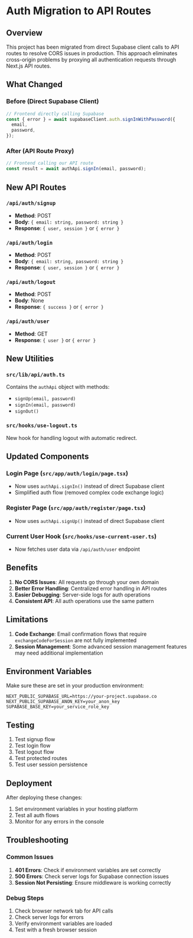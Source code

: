 # Auth Migration to API Routes

## Overview

This project has been migrated from direct Supabase client calls to API routes to resolve CORS issues in production. This approach eliminates cross-origin problems by proxying all authentication requests through Next.js API routes.

## What Changed

### Before (Direct Supabase Client)
```typescript
// Frontend directly calling Supabase
const { error } = await supabaseClient.auth.signInWithPassword({
  email,
  password,
});
```

### After (API Route Proxy)
```typescript
// Frontend calling our API route
const result = await authApi.signIn(email, password);
```

## New API Routes

### `/api/auth/signup`
- **Method**: POST
- **Body**: `{ email: string, password: string }`
- **Response**: `{ user, session }` or `{ error }`

### `/api/auth/login`
- **Method**: POST
- **Body**: `{ email: string, password: string }`
- **Response**: `{ user, session }` or `{ error }`

### `/api/auth/logout`
- **Method**: POST
- **Body**: None
- **Response**: `{ success }` or `{ error }`

### `/api/auth/user`
- **Method**: GET
- **Response**: `{ user }` or `{ error }`

## New Utilities

### `src/lib/api/auth.ts`
Contains the `authApi` object with methods:
- `signUp(email, password)`
- `signIn(email, password)`
- `signOut()`

### `src/hooks/use-logout.ts`
New hook for handling logout with automatic redirect.

## Updated Components

### Login Page (`src/app/auth/login/page.tsx`)
- Now uses `authApi.signIn()` instead of direct Supabase client
- Simplified auth flow (removed complex code exchange logic)

### Register Page (`src/app/auth/register/page.tsx`)
- Now uses `authApi.signUp()` instead of direct Supabase client

### Current User Hook (`src/hooks/use-current-user.ts`)
- Now fetches user data via `/api/auth/user` endpoint

## Benefits

1. **No CORS Issues**: All requests go through your own domain
2. **Better Error Handling**: Centralized error handling in API routes
3. **Easier Debugging**: Server-side logs for auth operations
4. **Consistent API**: All auth operations use the same pattern

## Limitations

1. **Code Exchange**: Email confirmation flows that require `exchangeCodeForSession` are not fully implemented
2. **Session Management**: Some advanced session management features may need additional implementation

## Environment Variables

Make sure these are set in your production environment:

```env
NEXT_PUBLIC_SUPABASE_URL=https://your-project.supabase.co
NEXT_PUBLIC_SUPABASE_ANON_KEY=your_anon_key
SUPABASE_BASE_KEY=your_service_role_key
```

## Testing

1. Test signup flow
2. Test login flow
3. Test logout flow
4. Test protected routes
5. Test user session persistence

## Deployment

After deploying these changes:

1. Set environment variables in your hosting platform
2. Test all auth flows
3. Monitor for any errors in the console

## Troubleshooting

### Common Issues

1. **401 Errors**: Check if environment variables are set correctly
2. **500 Errors**: Check server logs for Supabase connection issues
3. **Session Not Persisting**: Ensure middleware is working correctly

### Debug Steps

1. Check browser network tab for API calls
2. Check server logs for errors
3. Verify environment variables are loaded
4. Test with a fresh browser session 